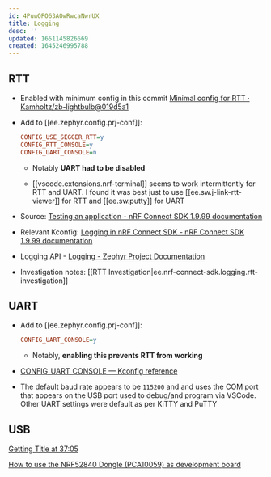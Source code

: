 ```yaml
---
id: 4PuwOPO63AOwRwcaNwrUX
title: Logging
desc: ''
updated: 1651145826669
created: 1645246995788
---
```


## RTT

- Enabled with minimum config in this commit [Minimal config for RTT · Kamholtz/zb-lightbulb@019d5a1](https://github.com/Kamholtz/zb-lightbulb/commit/019d5a1a003afaa8745cb9480884b6c23e0c9b26)

- Add to [[ee.zephyr.config.prj-conf]]:

  ```ini
  CONFIG_USE_SEGGER_RTT=y
  CONFIG_RTT_CONSOLE=y
  CONFIG_UART_CONSOLE=n
  ```

  - Notably **UART had to be disabled**

  - [[vscode.extensions.nrf-terminal]] seems to work intermittently for RTT and UART. I found it was best just to use [[ee.sw.j-link-rtt-viewer]] for RTT and [[ee.sw.putty]] for UART

- Source: [Testing an application - nRF Connect SDK 1.9.99 documentation](https://developer.nordicsemi.com/nRF_Connect_SDK/doc/latest/nrf/gs_testing.html#how-to-use-rtt)

- Relevant Kconfig: [Logging in nRF Connect SDK - nRF Connect SDK 1.9.99 documentation](https://developer.nordicsemi.com/nRF_Connect_SDK/doc/latest/nrf/ug_logging.html#rtt)

- Logging API - [Logging - Zephyr Project Documentation](https://developer.nordicsemi.com/nRF_Connect_SDK/doc/latest/zephyr/reference/logging/index.html#logging-api)

- Investigation notes: [[RTT Investigation|ee.nrf-connect-sdk.logging.rtt-investigation]]

## UART

- Add to [[ee.zephyr.config.prj-conf]]:

  ```ini
  CONFIG_UART_CONSOLE=y
  ```

  - Notably, **enabling this prevents RTT from working**

- [CONFIG_UART_CONSOLE &mdash; Kconfig reference](https://developer.nordicsemi.com/nRF_Connect_SDK/doc/latest/kconfig/CONFIG_UART_CONSOLE.html#config-uart-console)

- The default baud rate appears to be `115200` and and uses the COM port that appears on the USB port used to debug/and program via VSCode. Other UART settings were default as per KiTTY and PuTTY

## USB

[Getting Title at 37:05](https://devzone.nordicsemi.com/f/nordic-q-a/68780/nrf-log-and-putty)

[How to use the NRF52840 Dongle (PCA10059) as development board](https://jimmywongiot.com/2019/10/25/how-to-use-the-nrf52840-dongle-pca10059-as-development-board/)